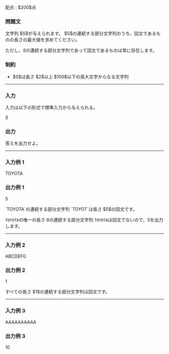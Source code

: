
<div>

<span>

<span>

<p>
配点 : $200$点
</p>

<div>

<section>

### **問題文**

<p>
文字列 $S$が与えられます。 
$S$の連続する部分文字列のうち、回文であるものの長さの最大値を求めてください。

ただし、$S$の連続する部分文字列であって回文であるものは常に存在します。
</p>

</section>

</div>

<div>

<section>

### **制約**

<ul>

<li>
$S$は長さ $2$以上 $100$以下の英大文字からなる文字列
</li>

</ul>

</section>

</div>

---

<div>

<div>

<section>

### **入力**

<p>
入力は以下の形式で標準入力から与えられる。
</p>

<div>

$S$
</div>

</section>

</div>

<div>

<section>

### **出力**

<p>
答えを出力せよ。
</p>

</section>

</div>

</div>

---

<div>

<section>

### **入力例 1**

<div>

TOYOTA

</div>

</section>

</div>

<div>

<section>

### **出力例 1**

<div>

5

</div>

<p>
`TOYOTA`の連続する部分文字列 `TOYOT`は長さ $5$の回文です。

`TOYOTA`の唯一の長さ $6$の連続する部分文字列 `TOYOTA`は回文でないので、$5$を出力します。
</p>

</section>

</div>

---

<div>

<section>

### **入力例 2**

<div>

ABCDEFG

</div>

</section>

</div>

<div>

<section>

### **出力例 2**

<div>

1

</div>

<p>
すべての長さ $1$の連続する部分文字列は回文です。
</p>

</section>

</div>

---

<div>

<section>

### **入力例 3**

<div>

AAAAAAAAAA

</div>

</section>

</div>

<div>

<section>

### **出力例 3**

<div>

10

</div>

</section>

</div>

</span>

</span>

</div>

